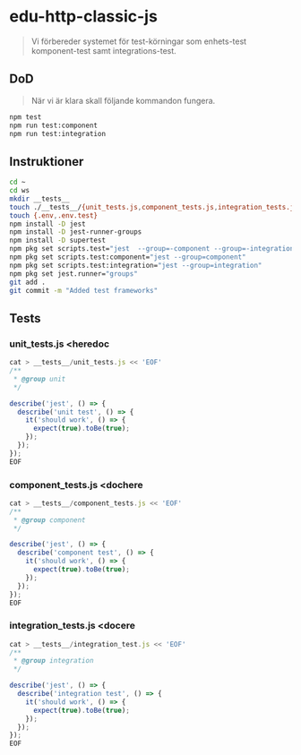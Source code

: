 # edu-http-classic-js

> Vi förbereder systemet för test-körningar som enhets-test komponent-test samt integrations-test.

## DoD

> När vi är klara skall följande kommandon fungera.

```bash
npm test
npm run test:component
npm run test:integration
```

## Instruktioner

```bash
cd ~
cd ws
mkdir __tests__
touch ./__tests__/{unit_tests.js,component_tests.js,integration_tests.js}
touch {.env,.env.test}
npm install -D jest
npm install -D jest-runner-groups
npm install -D supertest
npm pkg set scripts.test="jest  --group=-component --group=-integration"
npm pkg set scripts.test:component="jest --group=component"
npm pkg set scripts.test:integration="jest --group=integration"
npm pkg set jest.runner="groups"
git add .
git commit -m "Added test frameworks"
```

## Tests

### unit_tests.js <heredoc

```js
cat > __tests__/unit_tests.js << 'EOF'
/**
 * @group unit
 */

describe('jest', () => {
  describe('unit test', () => {
    it('should work', () => {
      expect(true).toBe(true);
    });
  });
});
EOF
```

### component_tests.js <dochere

```js
cat > __tests__/component_tests.js << 'EOF'
/**
 * @group component
 */

describe('jest', () => {
  describe('component test', () => {
    it('should work', () => {
      expect(true).toBe(true);
    });
  });
});
EOF
```

### integration_tests.js <docere

```js
cat > __tests__/integration_test.js << 'EOF'
/**
 * @group integration
 */

describe('jest', () => {
  describe('integration test', () => {
    it('should work', () => {
      expect(true).toBe(true);
    });
  });
});
EOF
```
